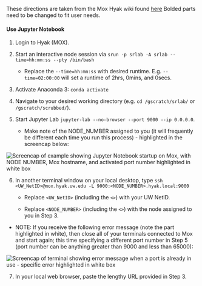 These directions are taken from the Mox Hyak wiki found [here](https://wiki.cac.washington.edu/display/hyakusers/Mox_ipython_jupyter) Bolded parts need to be changed to fit user needs.

#### Use Jupyter Notebook

1. Login to Hyak (MOX).

2. Start an interactive node session via `srun -p srlab -A srlab --time=hh:mm:ss --pty /bin/bash`

    - Replace the `--time=hh:mm:ss` with desired runtime. E.g. `--time=02:00:00` will set a runtime of 2hrs, 0mins, and 0secs.

3. Activate Anaconda 3: `conda activate`

4. Navigate to your desired working directory (e.g. `cd /gscratch/srlab/` or `/gscratch/scrubbed/`).

5. Start Jupyter Lab `jupyter-lab --no-browser --port 9000 --ip 0.0.0.0`.

    - Make note of the NODE_NUMBER assigned to you (it will frequently be different each time you run this process) - highlighted in the screencap below:

 ![Screencap of example showing Jupyter Notebook startup on Mox, with NODE NUMBER, Mox hostname, and activated port number highlighted in white box](https://github.com/RobertsLab/resources/blob/master/img/mox-jupyter_lab-node_and_port.png?raw=true)

6. In another terminal window on your local desktop, type `ssh <UW_NetID>@mox.hyak.uw.edu -L 9000:<NODE_NUMBER>.hyak.local:9000`

    - Replace `<UW_NetID>` (including the `<>`) with your UW NetID.

    - Replace `<NODE_NUMBER>` (including the `<>`) with the node assigned to you in Step 3.

- NOTE: If you receive the following error message (note the part highlighted in white), then close all of your terminals connected to Mox and start again; this time specifying a different port number in Step 5 (port number can be anything greater than 9000 and less than 65000):

 ![Screencap of terminal showing error message when a port is already in use - specific error highlighted in white box](https://github.com/RobertsLab/resources/blob/master/img/mox-jupyter_lab-port_already_in_use.png?raw=true)

7. In your local web browser, paste the lengthy URL provided in Step 3.


